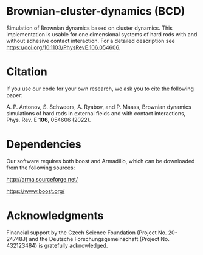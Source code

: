 # Brownian-cluster-dynamics (BCD)
Simulation of Brownian dynamics based on cluster dynamics. This implementation is usable for one dimensional systems of hard rods with and without adhesive contact interaction. For a detailed description see https://doi.org/10.1103/PhysRevE.106.054606.

# Citation 
If you use our code for your own research, we ask you to cite the following paper:

A. P. Antonov, S. Schweers, A. Ryabov, and P. Maass, Brownian dynamics simulations of hard rods in external fields and with contact interactions, Phys. Rev. E **106**, 054606 (2022).

# Dependencies
Our software requires both boost and Armadillo, which can be downloaded from the following sources:

http://arma.sourceforge.net/

https://www.boost.org/

# Acknowledgments
Financial support by the Czech Science Foundation (Project No. 20-24748J) and the Deutsche Forschungsgemeinschaft (Project No. 432123484) is gratefully acknowledged.
